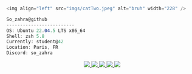 <!-- #### I'm currently looking for an internship. Contact me via [email](mailto:oknakoca@gmail.com) or [LinkedIn](https://www.linkedin.com/in/okankoca/)! -->

<!-- ![cropped_wall](https://github.com/nyzss/nyzss/assets/81782738/8c6c6423-83b4-4eb5-81e4-14cc7ac773c9) -->

```csharp

<img align="left" src="imgs/catTwo.jpeg" alt="bruh" width="228" />

So_zahra@github
-------------------------
OS: Ubuntu 22.04.5 LTS x86_64
Shell: zsh 5.8
Currently: student@42
Location: Paris, FR
Discord: so_zahra
```


<p align="center">
  <a href="https://www.linkedin.com/in/tu_usuario" target="_blank">
    <img src="https://img.shields.io/badge/LinkedIn-000000?style=for-the-badge&logo=linkedin&logoColor=white" />
  </a>
  <a href="https://codeforces.com/profile/Glorfindell?csrf_token=bcab48565089a48c886f5cdb2c9a4ff5" target="_blank">
    <img src="https://img.shields.io/badge/Codeforces-000000?style=for-the-badge&logo=codeforces&logoColor=white" />
  </a>
  <a href="https://www.codechef.com/users/glorfindell" target="_blank">
    <img src="https://img.shields.io/badge/CodeChef-000000?style=for-the-badge&logo=codechef&logoColor=white" />
  </a>
  <a href="https://es.pinterest.com/Glorffindel/_pins/" target="_blank">
    <img src="https://img.shields.io/badge/Pinterest-000000?style=for-the-badge&logo=pinterest&logoColor=white" />
  </a>
  <a href="https://www.chess.com/member/glorffindel" target="_blank">
    <img src="https://img.shields.io/badge/Chess.com-000000?style=for-the-badge&logo=chessdotcom&logoColor=white" />
  </a>
</p>